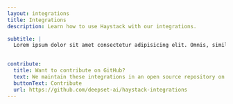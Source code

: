 ```yaml
---
layout: integrations
title: Integrations
description: Learn how to use Haystack with our integrations.

subtitle: |
  Lorem ipsum dolor sit amet consectetur adipisicing elit. Omnis, similique asperiores facere autem expedita atque vel aliquam consequuntur rem suscipit earum, molestias quisquam.

  
contribute:
  title: Want to contribute on GitHub?
  text: We maintain these integrations in an open source repository on GitHub. If you’d like to contribute, go to the repository to submit your edits or suggest a new tutorial.
  buttonText: Contribute
  url: https://github.com/deepset-ai/haystack-integrations
---
```

